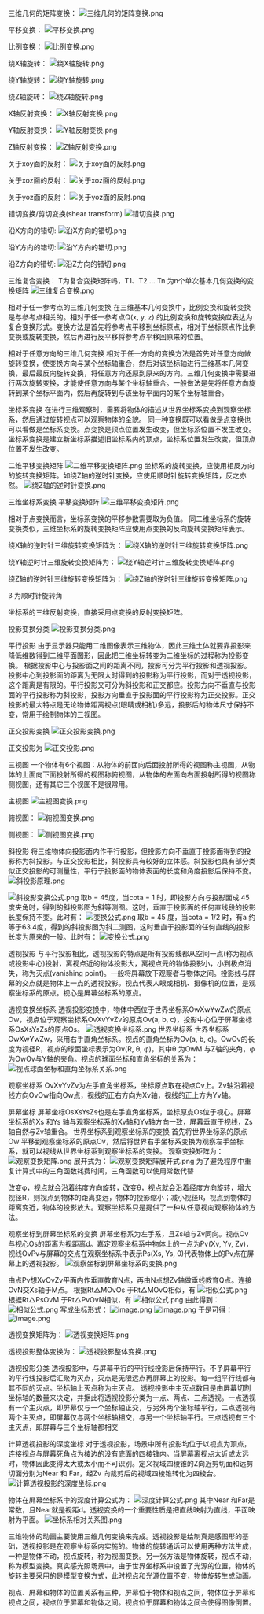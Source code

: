 三维几何的矩阵变换：
![三维几何的矩阵变换.png](http://upload-images.jianshu.io/upload_images/2103804-631fda6918493eec.png?imageMogr2/auto-orient/strip%7CimageView2/2/w/1240)

平移变换：
![平移变换.png](http://upload-images.jianshu.io/upload_images/2103804-1f351ffd84481148.png?imageMogr2/auto-orient/strip%7CimageView2/2/w/1240)

比例变换：
![比例变换.png](http://upload-images.jianshu.io/upload_images/2103804-cee90a0197dda9e2.png?imageMogr2/auto-orient/strip%7CimageView2/2/w/1240)

绕X轴旋转：
![绕X轴旋转.png](http://upload-images.jianshu.io/upload_images/2103804-875e129dc499afcf.png?imageMogr2/auto-orient/strip%7CimageView2/2/w/1240)

绕Y轴旋转：
![绕Y轴旋转.png](http://upload-images.jianshu.io/upload_images/2103804-2153c4fff9059867.png?imageMogr2/auto-orient/strip%7CimageView2/2/w/1240)

绕Z轴旋转：
![绕Z轴旋转.png](http://upload-images.jianshu.io/upload_images/2103804-fd76e8734fc67375.png?imageMogr2/auto-orient/strip%7CimageView2/2/w/1240)

X轴反射变换：
![X轴反射变换.png](http://upload-images.jianshu.io/upload_images/2103804-21b4b3c247d7dbb7.png?imageMogr2/auto-orient/strip%7CimageView2/2/w/1240)

Y轴反射变换：
![Y轴反射变换.png](http://upload-images.jianshu.io/upload_images/2103804-d8da1084c62edb50.png?imageMogr2/auto-orient/strip%7CimageView2/2/w/1240)

Z轴反射变换：
![Z轴反射变换.png](http://upload-images.jianshu.io/upload_images/2103804-7d1fc7463bb50729.png?imageMogr2/auto-orient/strip%7CimageView2/2/w/1240)

关于xoy面的反射：
![关于xoy面的反射.png](http://upload-images.jianshu.io/upload_images/2103804-2485fbbda6681d2d.png?imageMogr2/auto-orient/strip%7CimageView2/2/w/1240)

关于xoz面的反射：
![关于xoz面的反射.png](http://upload-images.jianshu.io/upload_images/2103804-a882571cfbf72ee3.png?imageMogr2/auto-orient/strip%7CimageView2/2/w/1240)

关于yoz面的反射：
![关于yoz面的反射.png](http://upload-images.jianshu.io/upload_images/2103804-54ac22fc9fda41d1.png?imageMogr2/auto-orient/strip%7CimageView2/2/w/1240)

错切变换/剪切变换(shear transform)
![错切变换.png](http://upload-images.jianshu.io/upload_images/2103804-aad54b4c13e6b437.png?imageMogr2/auto-orient/strip%7CimageView2/2/w/1240)

沿X方向的错切:
![沿X方向的错切.png](http://upload-images.jianshu.io/upload_images/2103804-b1b7846d9b8a9a57.png?imageMogr2/auto-orient/strip%7CimageView2/2/w/1240)

沿Y方向的错切:
![沿Y方向的错切.png](http://upload-images.jianshu.io/upload_images/2103804-9cda6cab9b0b5be2.png?imageMogr2/auto-orient/strip%7CimageView2/2/w/1240)

沿Z方向的错切:
![沿Z方向的错切.png](http://upload-images.jianshu.io/upload_images/2103804-7f89ede5619e5221.png?imageMogr2/auto-orient/strip%7CimageView2/2/w/1240)

三维复合变换：
T为复合变换矩阵吗，T1、T2 … Tn 为n个单次基本几何变换的变换矩阵
![三维复合变换.png](http://upload-images.jianshu.io/upload_images/2103804-617c3d3727fb606e.png?imageMogr2/auto-orient/strip%7CimageView2/2/w/1240)

相对于任一参考点的三维几何变换
在三维基本几何变换中，比例变换和旋转变换是与参考点相关的。相对于任一参考点Q(x, y, z) 的比例变换和旋转变换应表达为复合变换形式。变换方法是首先将参考点平移到坐标原点，相对于坐标原点作比例变换或旋转变换，然后再进行反平移将参考点平移回原来的位置。

相对于任意方向的三维几何变换
相对于任一方向的变换方法是首先对任意方向做旋转变换，使变换方向与某个坐标轴重合，然后对该坐标轴进行三维基本几何变换，最后最反向旋转变换，将任意方向还原到原来的方向。三维几何变换中需要进行两次旋转变换，才能使任意方向与某个坐标轴重合。一般做法是先将任意方向旋转到某个坐标平面内，然后再旋转到与该坐标平面内的某个坐标轴重合。

坐标系变换
在进行三维观察时，需要将物体的描述从世界坐标系变换到观察坐标系，然后通过旋转视点可以观察物体的全貌。
同一种变换既可以看做是点变换也可以看做是坐标系变换。点变换是顶点位置发生改变，但坐标系位置不发生改变。坐标系变换是建立新坐标系描述旧坐标系内的顶点，坐标系位置发生改变，但顶点位置不发生改变。

二维平移变换矩阵
![二维平移变换矩阵.png](http://upload-images.jianshu.io/upload_images/2103804-e38ea96bda07c50a.png?imageMogr2/auto-orient/strip%7CimageView2/2/w/1240)
坐标系的旋转变换，应使用相反方向的旋转变换矩阵。如绕Z轴的逆时针变换，应使用顺时针旋转变换矩阵，反之亦然。
![绕Z轴的逆时针变换.png](http://upload-images.jianshu.io/upload_images/2103804-94d1daac9d18c3ad.png?imageMogr2/auto-orient/strip%7CimageView2/2/w/1240)

三维坐标系变换
平移变换矩阵
![三维平移变换矩阵.png](http://upload-images.jianshu.io/upload_images/2103804-07372c4b50e37492.png?imageMogr2/auto-orient/strip%7CimageView2/2/w/1240)

相对于点变换而言，坐标系变换的平移参数需要取为负值。
同二维坐标系的旋转变换类似，三维坐标系的旋转变换矩阵应使用点变换的反向旋转变换矩阵表示。

绕X轴的逆时针三维旋转变换矩阵为：
![绕X轴的逆时针三维旋转变换矩阵.png](http://upload-images.jianshu.io/upload_images/2103804-fd7e9f5208b58d86.png?imageMogr2/auto-orient/strip%7CimageView2/2/w/1240)

绕Y轴逆时针三维旋转变换矩阵为：
![绕Y轴逆时针三维旋转变换矩阵.png](http://upload-images.jianshu.io/upload_images/2103804-6d241a72726622df.png?imageMogr2/auto-orient/strip%7CimageView2/2/w/1240)

绕Z轴的逆时针三维旋转变换矩阵为：
![绕Z轴的逆时针三维旋转变换矩阵.png](http://upload-images.jianshu.io/upload_images/2103804-883c89cd7bb6b50f.png?imageMogr2/auto-orient/strip%7CimageView2/2/w/1240)

β 为顺时针旋转角

坐标系的三维反射变换，直接采用点变换的反射变换矩阵。

投影变换分类
![投影变换分类.png](http://upload-images.jianshu.io/upload_images/2103804-61436d0fb6d5cc06.png?imageMogr2/auto-orient/strip%7CimageView2/2/w/1240)

平行投影
由于显示器只能用二维图像表示三维物体，因此三维土体就要靠投影来降低维数得到二维平面图形，因此把三维坐标转变为二维坐标的过程称为投影变换。
根据投影中心与投影面之间的距离不同，投影可分为平行投影和透视投影。投影中心到投影面的距离为无限大时得到的投影称为平行投影，而对于透视投影，这个距离是有限的。平行投影又可分为斜投影和正交都应。投影方向不垂直与投影面的平行投影称为斜投影，投影方向垂直于投影面的平行投影称为正交投影。正交投影的最大特点是无论物体距离视点(眼睛或相机)多远，投影后的物体尺寸保持不变，常用于绘制物体的三视图。

正交投影变换
![正交投影变换.png](http://upload-images.jianshu.io/upload_images/2103804-4789f4848e9538bf.png?imageMogr2/auto-orient/strip%7CimageView2/2/w/1240)

正交投影为
![正交投影.png](http://upload-images.jianshu.io/upload_images/2103804-a9a259b0e3325e4d.png?imageMogr2/auto-orient/strip%7CimageView2/2/w/1240)

三视图
一个物体有6个视图：从物体的前面向后面投射所得的视图称主视图，从物体的上面向下面投射所得的视图称俯视图，从物体的左面向右面投射所得的视图称侧视图，还有其它三个视图不是很常用。

主视图
![主视图变换.png](http://upload-images.jianshu.io/upload_images/2103804-15c73644ecc2d6b2.png?imageMogr2/auto-orient/strip%7CimageView2/2/w/1240)

俯视图：
![俯视图变换.png](http://upload-images.jianshu.io/upload_images/2103804-d302592106d355cc.png?imageMogr2/auto-orient/strip%7CimageView2/2/w/1240)

侧视图：
![侧视图变换.png](http://upload-images.jianshu.io/upload_images/2103804-90db2183b2166cc3.png?imageMogr2/auto-orient/strip%7CimageView2/2/w/1240)

斜投影
将三维物体向投影面内作平行投影，但投影方向不垂直于投影面得到的投影称为斜投影。与正交投影相比，斜投影具有较好的立体感。斜投影也具有部分类似正交投影的可测量性，平行于投影面的物体表面的长度和角度投影后保持不变。
![斜投影原理.png](http://upload-images.jianshu.io/upload_images/2103804-34d0e192704b56ca.png?imageMogr2/auto-orient/strip%7CimageView2/2/w/1240)

![斜投影变换公式.png](http://upload-images.jianshu.io/upload_images/2103804-d657c9fa48b3bcba.png?imageMogr2/auto-orient/strip%7CimageView2/2/w/1240)
取b = 45度，当cota = 1 时，即投影方向与投影面成 45 度夹角时，得到的斜投影图为斜等测图。这时，垂直于投影面的任何直线段的投影长度保持不变。此时有：
![变换公式.png](http://upload-images.jianshu.io/upload_images/2103804-c48fb33e39e6c360.png?imageMogr2/auto-orient/strip%7CimageView2/2/w/1240)
取b = 45 度，当cota = 1/2 时，有a 约等于63.4度，得到的斜投影图为斜二测图，这时垂直于投影面的任何直线的投影长度为原来的一般。此时有：
![变换公式.png](http://upload-images.jianshu.io/upload_images/2103804-f4a7a715ad5e0848.png?imageMogr2/auto-orient/strip%7CimageView2/2/w/1240)

透视投影
与平行投影相比，透视投影的特点是所有投影线都从空间一点(称为视点或投影中心)投射，离视点近的物体投影大，离视点元的物体投影小，小到极点消失，称为灭点(vanishing point)。一般将屏幕放下观察者与物体之间。投影线与屏幕的交点就是物体上一点的透视投影。视点代表人眼或相机、摄像机的位置，是观察坐标系的原点。视心是屏幕坐标系的原点。

透视变换坐标系
透视投影变换中，物体中西位于世界坐标系OwXwYwZw的原点Ow，视点位于观察坐标系OvXvYvZv的原点Ov(a, b, c)，投影中心位于屏幕坐标系OsXsYsZs的原点Os。
![透视变换坐标系.png](http://upload-images.jianshu.io/upload_images/2103804-8e4389f40c1908f3.png?imageMogr2/auto-orient/strip%7CimageView2/2/w/1240)
世界坐标系
世界坐标系OwXwYwZw，采用右手直角坐标系。视点的直角坐标为Ov(a, b, c)。OwOv的长度为视径R，视点的球面坐标表示为Ov(R, θ, φ)，其中θ 为OwM 与Z轴的夹角，φ为OwOv与Y轴的夹角。视点的球面坐标和直角坐标的关系为：
![视点球面坐标和直角坐标系关系.png](http://upload-images.jianshu.io/upload_images/2103804-eaeb223ab19cd6a7.png?imageMogr2/auto-orient/strip%7CimageView2/2/w/1240)


观察坐标系
OvXvYvZv为左手直角坐标系，坐标原点取在视点Ov上。Zv轴沿着视线方向OvOw指向Ow点，视线的正右方向为Xv轴，视线的正上方为Yv轴。

屏幕坐标
屏幕坐标OsXsYsZs也是左手直角坐标系，坐标原点Os位于视心。屏幕坐标系的Xs 和Ys 轴与观察坐标系的Xv轴和Yv轴方向一致，屏幕垂直于视线，Zs轴自然与Zv轴重合。
世界坐标系到观察坐标系的变换
首先将世界坐标系的原点Ow 平移到观察坐标系的原点Ov，然后将世界右手坐标系变换为观察左手坐标系，就可以视线从世界坐标系到观察坐标系的变换。
观察变换矩阵为：
![观察变换矩阵.png](http://upload-images.jianshu.io/upload_images/2103804-dd46e2966c0e0f29.png?imageMogr2/auto-orient/strip%7CimageView2/2/w/1240)
展开式为：
![观察变换矩阵展开式.png](http://upload-images.jianshu.io/upload_images/2103804-fac8fc17254ee3c7.png?imageMogr2/auto-orient/strip%7CimageView2/2/w/1240)
为了避免程序中重复计算式中的三角函数耗费时间，三角函数可以使用常数代替

改变φ，视点就会沿着纬度方向旋转，改变θ，视点就会沿着经度方向旋转，增大视径R，则视点到物体的距离变远，物体的投影缩小；减小视径R，视点到物体的距离变近，物体的投影放大。观察坐标系只是提供了一种从任意视向观察物体的方法。

观察坐标到屏幕坐标系的变换
屏幕坐标系为左手系，且Zs轴与Zv同向。视点Ov 与视心Os的距离为视距离d。嘉定观察坐标系中物体上的一点为Pv(Xv, Yv, Zv)，视线OvPv与屏幕的交点在观察坐标系中表示Ps(Xs, Ys, 0)代表物体上的Pv点在屏幕上的透视投影。
![观察坐标到屏幕坐标系的变换.png](http://upload-images.jianshu.io/upload_images/2103804-47aad515cb5d2782.png?imageMogr2/auto-orient/strip%7CimageView2/2/w/1240)

由点Pv想XvOvZv平面内作垂直教育N点，再由N点想Zv轴做垂线教育Q点。连接OvN交Xs轴于M点。
根据Rt△MOvOs 于Rt△MOvQ相似，有
![相似公式.png](http://upload-images.jianshu.io/upload_images/2103804-60b82c47947371a8.png?imageMogr2/auto-orient/strip%7CimageView2/2/w/1240)
根据Rt△PsOvM 于Rt△PvOvN相似，有
![相似公式.png](http://upload-images.jianshu.io/upload_images/2103804-7856229248e2c3a7.png?imageMogr2/auto-orient/strip%7CimageView2/2/w/1240)
由此得到：
![相似公式.png](http://upload-images.jianshu.io/upload_images/2103804-40444391559479de.png?imageMogr2/auto-orient/strip%7CimageView2/2/w/1240)
写成坐标形式：
![image.png](http://upload-images.jianshu.io/upload_images/2103804-b95899e70465c8e9.png?imageMogr2/auto-orient/strip%7CimageView2/2/w/1240)
![image.png](http://upload-images.jianshu.io/upload_images/2103804-55e892bbc4b6307a.png?imageMogr2/auto-orient/strip%7CimageView2/2/w/1240)
于是可得：
![image.png](http://upload-images.jianshu.io/upload_images/2103804-47cf1691e28427c8.png?imageMogr2/auto-orient/strip%7CimageView2/2/w/1240)

透视变换矩阵为：
![透视变换矩阵.png](http://upload-images.jianshu.io/upload_images/2103804-aeeec0a578641b68.png?imageMogr2/auto-orient/strip%7CimageView2/2/w/1240)

透视投影整体变换为：
![透视投影整体变换.png](http://upload-images.jianshu.io/upload_images/2103804-391e2411df545a9e.png?imageMogr2/auto-orient/strip%7CimageView2/2/w/1240)

透视投影分类
透视投影中，与屏幕平行的平行线投影后保持平行。不予屏幕平行的平行线投影后汇聚为灭点，灭点是无限远点再屏幕上的投影。每一组平行线都有其不同的灭点。坐标轴上灭点称为主灭点。
透视投影中主灭点数目是由屏幕切割坐标轴的数量来决定，并据此将透视投影分类为一点、两点、三点透视。一点透视有一个主灭点，即屏幕仅与一个坐标轴正交，与另外两个坐标轴平行，二点透视有两个主灭点，即屏幕仅与两个坐标轴相交，与另一个坐标轴平行。三点透视有三个主灭点，即屏幕与三个坐标轴都相交

计算透视投影的深度坐标
对于透视投影，场景中所有投影均位于以视点为顶点，连接视点与屏幕死角点为棱边的没有底面的四棱锥内。当屏幕离视点太近或太远时，物体因此变得太大或太小而不可识别。定义视域四棱锥的Z向近剪切面和远剪切面分别为Near 和 Far，经Zv 向裁剪后的视域四棱锥转化为四棱台。
![计算透视投影的深度坐标.png](http://upload-images.jianshu.io/upload_images/2103804-4572925b39c6060e.png?imageMogr2/auto-orient/strip%7CimageView2/2/w/1240)

物体在屏幕坐标系中的深度计算公式为：
![深度计算公式.png](http://upload-images.jianshu.io/upload_images/2103804-43b6a9af9ccca7c8.png?imageMogr2/auto-orient/strip%7CimageView2/2/w/1240)
其中Near 和Far是常数，且Near就是视距d。透视变换的一个重要性质是把直线映射为直线，平面映射为平面。
![坐标系相对关系图.png](http://upload-images.jianshu.io/upload_images/2103804-924329cd45effa6c.png?imageMogr2/auto-orient/strip%7CimageView2/2/w/1240)

三维物体的动画主要使用三维几何变换来完成。透视投影是绘制真是感图形的基础，透视投影是在观察坐标系内实施的。物体的旋转通话可以使用两种方法生成，一种是物体不动，视点旋转，称为视图变换。另一张方法是物体旋转，视点不动，称为模型变换。真实感光照场景中，由于世界坐标系中设置了光源的位置，物体的旋转主要采用的是模型变换方式，此时视点和光源位置不变，物体旋转生成动画。

视点、屏幕和物体的位置关系有三种，屏幕位于物体和视点之间，物体位于屏幕和视点之间，视点位于屏幕和物体之间。视点位于屏幕和物体之间会使得图像倒置。
